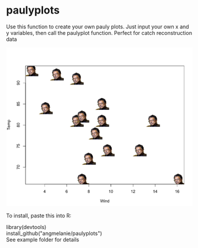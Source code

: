# paulyplots
Use this function to create your own pauly plots. Just input your own x and y variables, then call the paulyplot function. Perfect for catch reconstruction data

<img src="https://github.com/angmelanie/paulyplots/blob/master/examples/example_airquality_image.png">

To install, paste this into R:

library(devtools)
<br>install_github("angmelanie/paulyplots")
<br>See example folder for details
